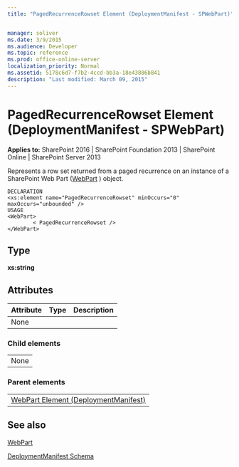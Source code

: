 ```yaml
---
title: "PagedRecurrenceRowset Element (DeploymentManifest - SPWebPart)"


manager: soliver
ms.date: 3/9/2015
ms.audience: Developer
ms.topic: reference
ms.prod: office-online-server
localization_priority: Normal
ms.assetid: 5178c6d7-f7b2-4ccd-bb3a-18e43886b841
description: "Last modified: March 09, 2015"
---
```


# PagedRecurrenceRowset Element (DeploymentManifest - SPWebPart)

 
  
 **Applies to:** SharePoint 2016 | SharePoint Foundation 2013 | SharePoint Online | SharePoint Server 2013 
  
Represents a row set returned from a paged recurrence on an instance of a SharePoint Web Part ([WebPart](https://msdn.microsoft.com/library/Microsoft.SharePoint.WebPartPages.WebPart.aspx) ) object. 
  
```
DECLARATION
<xs:element name="PagedRecurrenceRowset" minOccurs="0" maxOccurs="unbounded" />
USAGE
<WebPart>
        < PagedRecurrenceRowset />
</WebPart>

```

## Type

 **xs:string**
  
## Attributes

|**Attribute**|**Type**|**Description**|
|:-----|:-----|:-----|
|None  <br/> |||
   
### Child elements

||
|:-----|
|None |
   
### Parent elements

||
|:-----|
|[WebPart Element (DeploymentManifest)](webpart-element-deploymentmanifest.md)
   
## See also



[WebPart](https://msdn.microsoft.com/library/Microsoft.SharePoint.WebPartPages.WebPart.aspx)


[DeploymentManifest Schema](deploymentmanifest-schema.md)

